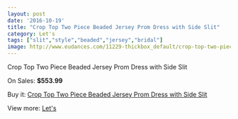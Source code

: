 ```yaml
---
layout: post
date: '2016-10-19'
title: "Crop Top Two Piece Beaded Jersey Prom Dress with Side Slit"
category: Let's
tags: ["slit","style","beaded","jersey","bridal"]
image: http://www.eudances.com/11229-thickbox_default/crop-top-two-piece-beaded-jersey-prom-dress-with-side-slit.jpg
---
```

Crop Top Two Piece Beaded Jersey Prom Dress with Side Slit

On Sales: **$553.99**
<a href="https://www.eudances.com/en/let-s/3578-crop-top-two-piece-beaded-jersey-prom-dress-with-side-slit.html"><amp-img layout="responsive" width="600" height="600" src="//www.eudances.com/11229-thickbox_default/crop-top-two-piece-beaded-jersey-prom-dress-with-side-slit.jpg" alt="Crop Top Two Piece Beaded Jersey Prom Dress with Side Slit 0" /></a>
<a href="https://www.eudances.com/en/let-s/3578-crop-top-two-piece-beaded-jersey-prom-dress-with-side-slit.html"><amp-img layout="responsive" width="600" height="600" src="//www.eudances.com/11230-thickbox_default/crop-top-two-piece-beaded-jersey-prom-dress-with-side-slit.jpg" alt="Crop Top Two Piece Beaded Jersey Prom Dress with Side Slit 1" /></a>
<a href="https://www.eudances.com/en/let-s/3578-crop-top-two-piece-beaded-jersey-prom-dress-with-side-slit.html"><amp-img layout="responsive" width="600" height="600" src="//www.eudances.com/11231-thickbox_default/crop-top-two-piece-beaded-jersey-prom-dress-with-side-slit.jpg" alt="Crop Top Two Piece Beaded Jersey Prom Dress with Side Slit 2" /></a>
<a href="https://www.eudances.com/en/let-s/3578-crop-top-two-piece-beaded-jersey-prom-dress-with-side-slit.html"><amp-img layout="responsive" width="600" height="600" src="//www.eudances.com/11232-thickbox_default/crop-top-two-piece-beaded-jersey-prom-dress-with-side-slit.jpg" alt="Crop Top Two Piece Beaded Jersey Prom Dress with Side Slit 3" /></a>

Buy it: [Crop Top Two Piece Beaded Jersey Prom Dress with Side Slit](https://www.eudances.com/en/let-s/3578-crop-top-two-piece-beaded-jersey-prom-dress-with-side-slit.html "Crop Top Two Piece Beaded Jersey Prom Dress with Side Slit")

View more: [Let's](https://www.eudances.com/en/74-let-s "Let's")